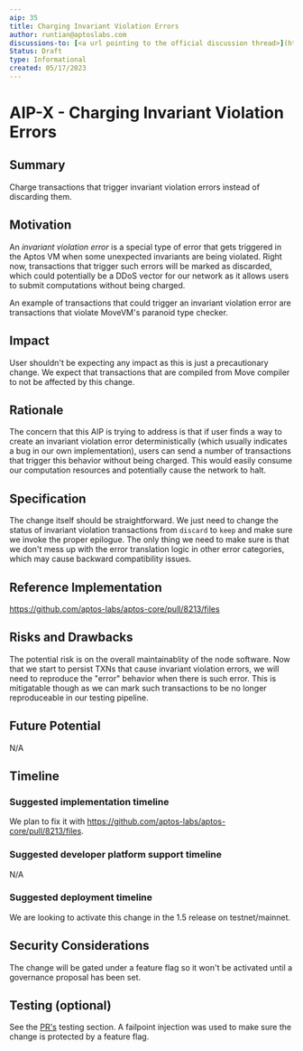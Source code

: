 ```yaml
---
aip: 35
title: Charging Invariant Violation Errors 
author: runtian@aptoslabs.com
discussions-to: [<a url pointing to the official discussion thread>](https://github.com/aptos-foundation/AIPs/issues/144)
Status: Draft
type: Informational
created: 05/17/2023
---
```


# AIP-X - Charging Invariant Violation Errors 
  
## Summary

Charge transactions that trigger invariant violation errors instead of discarding them.

## Motivation

An _invariant violation error_ is a special type of error that gets triggered in the Aptos VM when some unexpected invariants are being violated. Right now, transactions that trigger such errors will be marked as discarded, which could potentially be a DDoS vector for our network as it allows users to submit computations without being charged.

An example of transactions that could trigger an invariant violation error are transactions that violate MoveVM's paranoid type checker.

## Impact

User shouldn't be expecting any impact as this is just a precautionary change. We expect that transactions that are compiled from Move compiler to not be affected by this change.

## Rationale

The concern that this AIP is trying to address is that if user finds a way to create an invariant violation error deterministically (which usually indicates a bug in our own implementation), users can send a number of transactions that trigger this behavior without being charged. This would easily consume our computation resources and potentially cause the network to halt. 

## Specification

The change itself should be straightforward. We just need to change the status of invariant violation transactions from `discard` to `keep` and make sure we invoke the proper epilogue. The only thing we need to make sure is that we don't mess up with the error translation logic in other error categories, which may cause backward compatibility issues.

## Reference Implementation

https://github.com/aptos-labs/aptos-core/pull/8213/files

## Risks and Drawbacks

The potential risk is on the overall maintainablity of the node software. Now that we start to persist TXNs that cause invariant violation errors, we will need to reproduce the "error" behavior when there is such error. This is mitigatable though as we can mark such transactions to be no longer reproduceable in our testing pipeline.

## Future Potential

N/A

## Timeline

### Suggested implementation timeline

We plan to fix it with https://github.com/aptos-labs/aptos-core/pull/8213/files.
  
### Suggested developer platform support timeline

N/A

### Suggested deployment timeline

We are looking to activate this change in the 1.5 release on testnet/mainnet.

## Security Considerations

The change will be gated under a feature flag so it won't be activated until a governance proposal has been set.

## Testing (optional)

See the [PR's](https://github.com/aptos-labs/aptos-core/pull/8213/files) testing section. A failpoint injection was used to make sure the change is protected by a feature flag.

